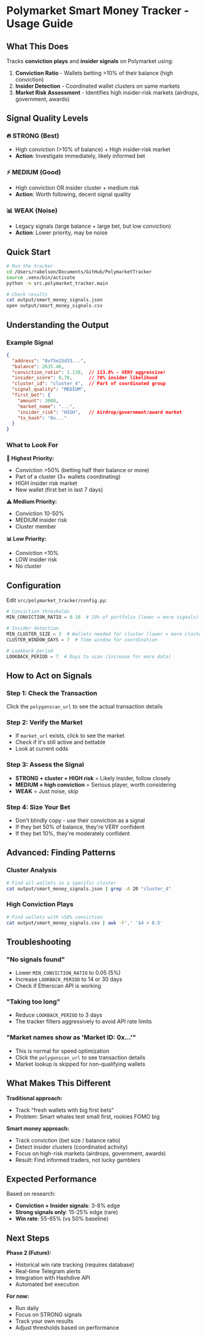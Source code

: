 # Polymarket Smart Money Tracker - Usage Guide

## What This Does

Tracks **conviction plays** and **insider signals** on Polymarket using:

1. **Conviction Ratio** - Wallets betting >10% of their balance (high conviction)
2. **Insider Detection** - Coordinated wallet clusters on same markets
3. **Market Risk Assessment** - Identifies high insider-risk markets (airdrops, government, awards)

## Signal Quality Levels

### 🔥 STRONG (Best)
- High conviction (>10% of balance) + High insider-risk market
- **Action**: Investigate immediately, likely informed bet

### ⚡ MEDIUM (Good)
- High conviction OR insider cluster + medium risk
- **Action**: Worth following, decent signal quality

### 📊 WEAK (Noise)
- Legacy signals (large balance + large bet, but low conviction)
- **Action**: Lower priority, may be noise

## Quick Start

```bash
# Run the tracker
cd /Users/rabelson/Documents/GitHub/PolymarketTracker
source .venv/bin/activate
python -m src.polymarket_tracker.main

# Check results
cat output/smart_money_signals.json
open output/smart_money_signals.csv
```

## Understanding the Output

### Example Signal
```json
{
  "address": "0xf5e15d33...",
  "balance": 2635.46,
  "conviction_ratio": 1.138,  // 113.8% - VERY aggressive!
  "insider_score": 0.70,      // 70% insider likelihood
  "cluster_id": "cluster_4",  // Part of coordinated group
  "signal_quality": "MEDIUM",
  "first_bet": {
    "amount": 3000,
    "market_name": "...",
    "insider_risk": "HIGH",   // Airdrop/government/award market
    "tx_hash": "0x..."
  }
}
```

### What to Look For

**🚨 Highest Priority:**
- Conviction >50% (betting half their balance or more)
- Part of a cluster (3+ wallets coordinating)
- HIGH insider risk market
- New wallet (first bet in last 7 days)

**⚠️ Medium Priority:**
- Conviction 10-50%
- MEDIUM insider risk
- Cluster member

**📊 Low Priority:**
- Conviction <10%
- LOW insider risk
- No cluster

## Configuration

Edit `src/polymarket_tracker/config.py`:

```python
# Conviction thresholds
MIN_CONVICTION_RATIO = 0.10  # 10% of portfolio (lower = more signals)

# Insider detection
MIN_CLUSTER_SIZE = 3  # Wallets needed for cluster (lower = more clusters)
CLUSTER_WINDOW_DAYS = 7  # Time window for coordination

# Lookback period
LOOKBACK_PERIOD = 7  # Days to scan (increase for more data)
```

## How to Act on Signals

### Step 1: Check the Transaction
Click the `polygonscan_url` to see the actual transaction details

### Step 2: Verify the Market
- If `market_url` exists, click to see the market
- Check if it's still active and bettable
- Look at current odds

### Step 3: Assess the Signal
- **STRONG + cluster + HIGH risk** = Likely insider, follow closely
- **MEDIUM + high conviction** = Serious player, worth considering
- **WEAK** = Just noise, skip

### Step 4: Size Your Bet
- Don't blindly copy - use their conviction as a signal
- If they bet 50% of balance, they're VERY confident
- If they bet 10%, they're moderately confident

## Advanced: Finding Patterns

### Cluster Analysis
```bash
# Find all wallets in a specific cluster
cat output/smart_money_signals.json | grep -A 20 "cluster_4"
```

### High Conviction Plays
```bash
# Find wallets with >50% conviction
cat output/smart_money_signals.csv | awk -F',' '$4 > 0.5'
```

## Troubleshooting

### "No signals found"
- Lower `MIN_CONVICTION_RATIO` to 0.05 (5%)
- Increase `LOOKBACK_PERIOD` to 14 or 30 days
- Check if Etherscan API is working

### "Taking too long"
- Reduce `LOOKBACK_PERIOD` to 3 days
- The tracker filters aggressively to avoid API rate limits

### "Market names show as 'Market ID: 0x...'"
- This is normal for speed optimization
- Click the `polygonscan_url` to see transaction details
- Market lookup is skipped for non-qualifying wallets

## What Makes This Different

**Traditional approach:**
- Track "fresh wallets with big first bets"
- Problem: Smart whales test small first, rookies FOMO big

**Smart money approach:**
- Track conviction (bet size / balance ratio)
- Detect insider clusters (coordinated activity)
- Focus on high-risk markets (airdrops, government, awards)
- Result: Find informed traders, not lucky gamblers

## Expected Performance

Based on research:
- **Conviction + Insider signals**: 3-8% edge
- **Strong signals only**: 15-25% edge (rare)
- **Win rate**: 55-65% (vs 50% baseline)

## Next Steps

**Phase 2 (Future):**
- Historical win rate tracking (requires database)
- Real-time Telegram alerts
- Integration with Hashdive API
- Automated bet execution

**For now:**
- Run daily
- Focus on STRONG signals
- Track your own results
- Adjust thresholds based on performance
